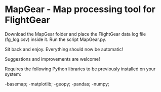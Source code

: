 # MapGear - Map processing tool for FlightGear

Download the MapGear folder and place the FlightGear data log file (fg_log.csv) inside it. Run the script MapGear.py.

Sit back and enjoy. Everything should now be automatic!

Suggestions and improvements are welcome!

Requires the following Python libraries to be previously installed on your system:

-basemap;
-matplotlib;
-geopy;
-pandas;
-numpy;
